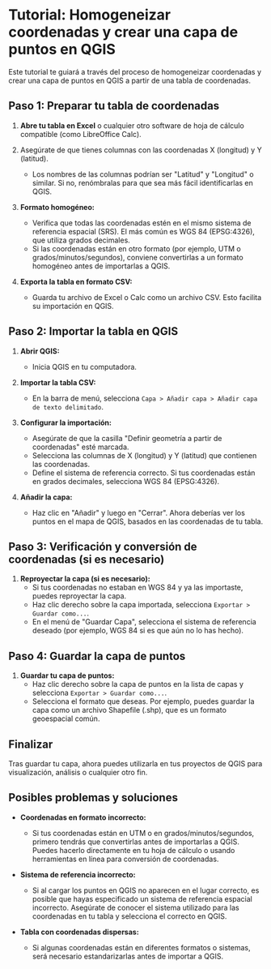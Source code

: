 # Tutorial: Homogeneizar coordenadas y crear una capa de puntos en QGIS

Este tutorial te guiará a través del proceso de homogeneizar coordenadas y crear una capa de puntos en QGIS a partir de una tabla de coordenadas.

## Paso 1: Preparar tu tabla de coordenadas

1. **Abre tu tabla en Excel** o cualquier otro software de hoja de cálculo compatible (como LibreOffice Calc).

2. Asegúrate de que tienes columnas con las coordenadas X (longitud) y Y (latitud).
   - Los nombres de las columnas podrían ser "Latitud" y "Longitud" o similar. Si no, renómbralas para que sea más fácil identificarlas en QGIS.

3. **Formato homogéneo:**
   - Verifica que todas las coordenadas estén en el mismo sistema de referencia espacial (SRS). El más común es WGS 84 (EPSG:4326), que utiliza grados decimales.
   - Si las coordenadas están en otro formato (por ejemplo, UTM o grados/minutos/segundos), conviene convertirlas a un formato homogéneo antes de importarlas a QGIS.

4. **Exporta la tabla en formato CSV:**
   - Guarda tu archivo de Excel o Calc como un archivo CSV. Esto facilita su importación en QGIS.

## Paso 2: Importar la tabla en QGIS

1. **Abrir QGIS:**
   - Inicia QGIS en tu computadora.

2. **Importar la tabla CSV:**
   - En la barra de menú, selecciona `Capa > Añadir capa > Añadir capa de texto delimitado`.

3. **Configurar la importación:**
   - Asegúrate de que la casilla "Definir geometría a partir de coordenadas" esté marcada.
   - Selecciona las columnas de X (longitud) y Y (latitud) que contienen las coordenadas.
   - Define el sistema de referencia correcto. Si tus coordenadas están en grados decimales, selecciona WGS 84 (EPSG:4326).

4. **Añadir la capa:**
   - Haz clic en "Añadir" y luego en "Cerrar". Ahora deberías ver los puntos en el mapa de QGIS, basados en las coordenadas de tu tabla.

## Paso 3: Verificación y conversión de coordenadas (si es necesario)

1. **Reproyectar la capa (si es necesario):**
   - Si tus coordenadas no estaban en WGS 84 y ya las importaste, puedes reproyectar la capa.
   - Haz clic derecho sobre la capa importada, selecciona `Exportar > Guardar como...`.
   - En el menú de "Guardar Capa", selecciona el sistema de referencia deseado (por ejemplo, WGS 84 si es que aún no lo has hecho).

## Paso 4: Guardar la capa de puntos

1. **Guardar tu capa de puntos:**
   - Haz clic derecho sobre la capa de puntos en la lista de capas y selecciona `Exportar > Guardar como...`.
   - Selecciona el formato que deseas. Por ejemplo, puedes guardar la capa como un archivo Shapefile (.shp), que es un formato geoespacial común.

## Finalizar

Tras guardar tu capa, ahora puedes utilizarla en tus proyectos de QGIS para visualización, análisis o cualquier otro fin.

## Posibles problemas y soluciones

- **Coordenadas en formato incorrecto:**
   - Si tus coordenadas están en UTM o en grados/minutos/segundos, primero tendrás que convertirlas antes de importarlas a QGIS. Puedes hacerlo directamente en tu hoja de cálculo o usando herramientas en línea para conversión de coordenadas.

- **Sistema de referencia incorrecto:**
   - Si al cargar los puntos en QGIS no aparecen en el lugar correcto, es posible que hayas especificado un sistema de referencia espacial incorrecto. Asegúrate de conocer el sistema utilizado para las coordenadas en tu tabla y selecciona el correcto en QGIS.

- **Tabla con coordenadas dispersas:**
   - Si algunas coordenadas están en diferentes formatos o sistemas, será necesario estandarizarlas antes de importar a QGIS.
